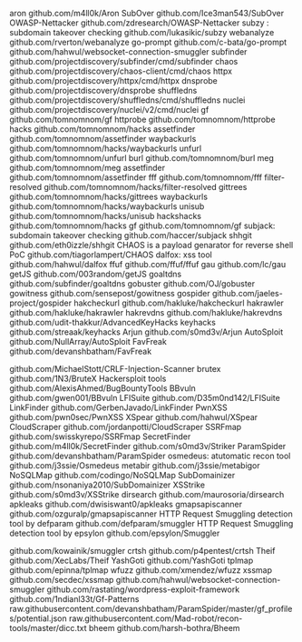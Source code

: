 

aron
github.com/m4ll0k/Aron
SubOver
github.com/Ice3man543/SubOver
OWASP-Nettacker
github.com/zdresearch/OWASP-Nettacker
subzy : subdomain takeover checking
github.com/lukasikic/subzy
webanalyze
github.com/rverton/webanalyze
go-prompt
github.com/c-bata/go-prompt
github.com/hahwul/websocket-connection-smuggler
subfinder
github.com/projectdiscovery/subfinder/cmd/subfinder
chaos
github.com/projectdiscovery/chaos-client/cmd/chaos
httpx
github.com/projectdiscovery/httpx/cmd/httpx
dnsprobe
github.com/projectdiscovery/dnsprobe
shuffledns
github.com/projectdiscovery/shuffledns/cmd/shuffledns
nuclei
github.com/projectdiscovery/nuclei/v2/cmd/nuclei
gf
github.com/tomnomnom/gf
httprobe
github.com/tomnomnom/httprobe
hacks
github.com/tomnomnom/hacks
assetfinder
github.com/tomnomnom/assetfinder
waybackurls
github.com/tomnomnom/hacks/waybackurls
unfurl
github.com/tomnomnom/unfurl
burl
github.com/tomnomnom/burl
meg
github.com/tomnomnom/meg
assetfinder
github.com/tomnomnom/assetfinder
fff
github.com/tomnomnom/fff
filter-resolved
github.com/tomnomnom/hacks/filter-resolved
gittrees
github.com/tomnomnom/hacks/gittrees
waybackurls
github.com/tomnomnom/hacks/waybackurls
unisub
github.com/tomnomnom/hacks/unisub
hackshacks
github.com/tomnomnom/hacks
gf
github.com/tomnomnom/gf
subjack: subdomain takeover checking
github.com/haccer/subjack
shhgit
github.com/eth0izzle/shhgit
CHAOS is a payload genarator for reverse shell PoC
github.com/tiagorlampert/CHAOS
dalfox: xss tool
github.com/hahwul/dalfox
ffuf
github.com/ffuf/ffuf
gau
github.com/lc/gau
getJS
github.com/003random/getJS
goaltdns
github.com/subfinder/goaltdns
gobuster
github.com/OJ/gobuster
gowitness
github.com/sensepost/gowitness
gospider
github.com/jaeles-project/gospider
hakcheckurl
github.com/hakluke/hakcheckurl
hakrawler
github.com/hakluke/hakrawler
hakrevdns
github.com/hakluke/hakrevdns
github.com/udit-thakkur/AdvancedKeyHacks
keyhacks
github.com/streaak/keyhacks
Arjun
github.com/s0md3v/Arjun
AutoSploit
github.com/NullArray/AutoSploit
FavFreak
github.com/devanshbatham/FavFreak

github.com/MichaelStott/CRLF-Injection-Scanner
brutex
github.com/1N3/BruteX
Hackersploit tools
github.com/AlexisAhmed/BugBountyTools
BBvuln
github.com/gwen001/BBvuln
LFISuite
github.com/D35m0nd142/LFISuite
LinkFinder
github.com/GerbenJavado/LinkFinder
PwnXSS
github.com/pwn0sec/PwnXSS
XSpear
github.com/hahwul/XSpear
CloudScraper
github.com/jordanpotti/CloudScraper
SSRFmap
github.com/swisskyrepo/SSRFmap
SecretFinder
github.com/m4ll0k/SecretFinder
github.com/s0md3v/Striker
ParamSpider
github.com/devanshbatham/ParamSpider
osmedeus: atutomatic recon tool
github.com/j3ssie/Osmedeus
metabir
github.com/j3ssie/metabigor
NoSQLMap
github.com/codingo/NoSQLMap
SubDomainizer
github.com/nsonaniya2010/SubDomainizer
XSStrike
github.com/s0md3v/XSStrike
dirsearch
github.com/maurosoria/dirsearch
apkleaks
github.com/dwisiswant0/apkleaks
gmapsapiscanner
github.com/ozguralp/gmapsapiscanner
HTTP Request Smuggling detection tool by defparam
github.com/defparam/smuggler
HTTP Request Smuggling detection tool by epsylon
github.com/epsylon/Smuggler

github.com/kowainik/smuggler
crtsh
github.com/p4pentest/crtsh
Theif
github.com/XecLabs/Theif
YashGoti
github.com/YashGoti
tplmap
github.com/epinna/tplmap
wfuzz
github.com/xmendez/wfuzz
xssmap
github.com/secdec/xssmap
github.com/hahwul/websocket-connection-smuggler
github.com/rastating/wordpress-exploit-framework
github.com/1ndianl33t/Gf-Patterns
raw.githubusercontent.com/devanshbatham/ParamSpider/master/gf_profiles/potential.json
raw.githubusercontent.com/Mad-robot/recon-tools/master/dicc.txt
bheem
github.com/harsh-bothra/Bheem
